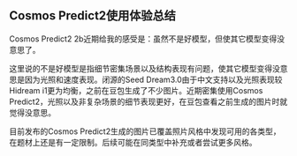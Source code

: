 ## Cosmos Predict2使用体验总结

Cosmos Predict2 2b近期给我的感受是：虽然不是好模型，但使其它模型变得没意思了。

这里说的不是好模型是指细节密集场景以及结构表现有问题，使其它模型变得没意思是因为光照和速度表现。闭源的Seed Dream3.0由于中文支持以及光照表现较Hidream i1更为均衡，之前在豆包生成了不少图片。近期密集使用Cosmos Predict2，光照以及非复杂场景的细节表现更好，在豆包查看之前生成的图片时就觉得没意思。

目前发布的Cosmos Predict2生成的图片已覆盖照片风格中发现可用的各类型，在题材上还是有一定限制。后续可能在同类型中补充或者尝试更多风格。